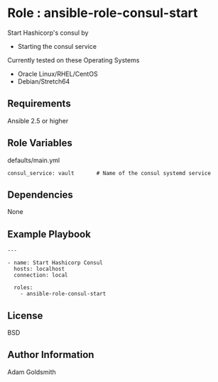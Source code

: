 Role : ansible-role-consul-start
================================

Start Hashicorp's consul by
* Starting the consul service

Currently tested on these Operating Systems
* Oracle Linux/RHEL/CentOS
* Debian/Stretch64

Requirements
------------

Ansible 2.5 or higher

Role Variables
--------------

defaults/main.yml
```
consul_service: vault		# Name of the consul systemd service
```

Dependencies
------------

None

Example Playbook
----------------

```
---

- name: Start Hashicorp Consul
  hosts: localhost
  connection: local

  roles:
    - ansible-role-consul-start
```

License
-------

BSD

Author Information
------------------

Adam Goldsmith

